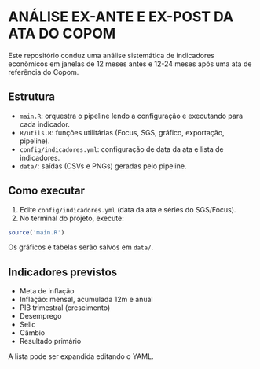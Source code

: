 # ANÁLISE EX-ANTE E EX-POST DA ATA DO COPOM

Este repositório conduz uma análise sistemática de indicadores econômicos em janelas de 12 meses antes e 12-24 meses após uma ata de referência do Copom.

## Estrutura
- `main.R`: orquestra o pipeline lendo a configuração e executando para cada indicador.
- `R/utils.R`: funções utilitárias (Focus, SGS, gráfico, exportação, pipeline).
- `config/indicadores.yml`: configuração de data da ata e lista de indicadores.
- `data/`: saídas (CSVs e PNGs) geradas pelo pipeline.

## Como executar
1. Edite `config/indicadores.yml` (data da ata e séries do SGS/Focus).
2. No terminal do projeto, execute:

```r
source('main.R')
```

Os gráficos e tabelas serão salvos em `data/`.

## Indicadores previstos
- Meta de inflação
- Inflação: mensal, acumulada 12m e anual
- PIB trimestral (crescimento)
- Desemprego
- Selic
- Câmbio
- Resultado primário

A lista pode ser expandida editando o YAML.
